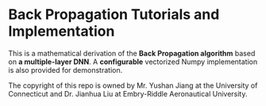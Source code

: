 # Back Propagation Tutorials and Implementation
This is a mathematical derivation of the **Back Propagation algorithm** based on **a multiple-layer DNN**.  A **configurable** vectorized Numpy implementation is also provided for demonstration.

The copyright of this repo is owned by Mr. Yushan Jiang at the University of Connecticut and Dr. Jianhua Liu at Embry-Riddle Aeronautical University.
